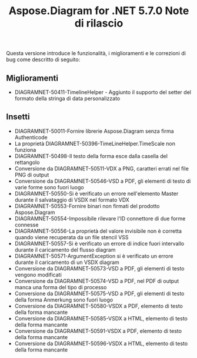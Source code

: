 ﻿---
title: Aspose.Diagram for .NET 5.7.0 Note di rilascio
type: docs
weight: 30
url: /it/net/aspose-diagram-for-net-5-7-0-release-notes/
---
Questa versione introduce le funzionalità, i miglioramenti e le correzioni di bug come descritto di seguito:
## **Miglioramenti**
- DIAGRAMNET-50411-TimelineHelper - Aggiunto il supporto del setter del formato della stringa di data personalizzato
## **Insetti**
- DIAGRAMNET-50011-Fornire librerie Aspose.Diagram senza firma Authenticode
- La proprietà DIAGRAMNET-50396-TimeLineHelper.TimeScale non funziona
- DIAGRAMNET-50498-Il testo della forma esce dalla casella del rettangolo
- Conversione da DIAGRAMNET-50511-VDX a PNG, caratteri errati nel file PNG di output
- Conversione da DIAGRAMNET-50546-VSD a PDF, gli elementi di testo di varie forme sono fuori luogo
- DIAGRAMNET-50550-Si è verificato un errore nell'elemento Master durante il salvataggio di VSDX nel formato VDX
- DIAGRAMNET-50553-Fornire binari non firmati del prodotto Aspose.Diagram
- DIAGRAMNET-50554-Impossibile rilevare l'ID connettore di due forme connesse
- DIAGRAMNET-50556-La proprietà del valore invisibile non è corretta quando viene recuperata da un file stencil VSS
- DIAGRAMNET-50557-Si è verificato un errore di indice fuori intervallo durante il caricamento del flusso diagram
- DIAGRAMNET-50571-ArgumentException si è verificato un errore durante il caricamento di un VSDX diagram
- Conversione da DIAGRAMNET-50573-VSD a PDF, gli elementi di testo vengono modificati
- Conversione da DIAGRAMNET-50574-VSD a PDF, nel PDF di output manca una forma del tipo di processo
- Conversione da DIAGRAMNET-50575-VSD a PDF, gli elementi di testo della forma Anmerkung sono fuori luogo
- Conversione da DIAGRAMNET-50580-VSDX a PDF, elemento di testo della forma mancante
- Conversione da DIAGRAMNET-50585-VSDX a HTML, elemento di testo della forma mancante
- Conversione da DIAGRAMNET-50591-VSDX a PDF, elemento di testo della forma mancante
- Conversione da DIAGRAMNET-50596-VSDX a HTML, elemento di testo della forma mancante
